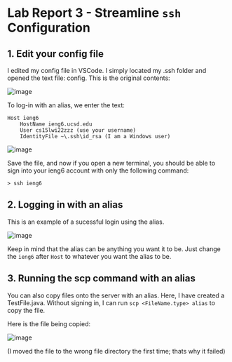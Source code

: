 # Lab Report 3 - Streamline ```ssh``` Configuration
## 1. Edit your config file

I edited my config file in VSCode. I simply located my .ssh folder and opened the text file: config. This is the original contents:

![image](https://myang25.github.io/cse15l-lab-reports/lab3-pictures/lab3-img1.png)

To log-in with an alias, we enter the text:

```
Host ieng6
    HostName ieng6.ucsd.edu
    User cs15lwi22zzz (use your username)
    IdentityFile ~\.ssh\id_rsa (I am a Windows user)
```

![image](https://myang25.github.io/cse15l-lab-reports/lab3-pictures/lab3-img2.png)

Save the file, and now if you open a new terminal, you should be able to sign into your ieng6 account with only the following command:

```
> ssh ieng6
```

## 2. Logging in with an alias

This is an example of a sucessful login using the alias.

![image](https://myang25.github.io/cse15l-lab-reports/lab3-pictures/lab3-img3.png)

Keep in mind that the alias can be anything you want it to be. Just change the ```ieng6``` after ```Host``` to whatever you want the alias to be.

## 3. Running the scp command with an alias

You can also copy files onto the server with an alias. Here, I have created a TestFile.java. Without signing in, I can run ```scp <FileName.type> alias``` to copy the file. 

Here is the file being copied:

![image](https://myang25.github.io/cse15l-lab-reports/lab3-pictures/lab3-img4.png)

(I moved the file to the wrong file directory the first time; thats why it failed)